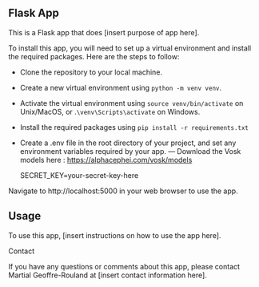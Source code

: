 ## Flask App

This is a Flask app that does [insert purpose of app here].

To install this app, you will need to set up a virtual environment and install the required packages. Here are the steps to follow:

- Clone the repository to your local machine.
- Create a new virtual environment using `python -m venv venv`.
- Activate the virtual environment using `source venv/bin/activate` on Unix/MacOS, or .`\venv\Scripts\activate` on Windows.
- Install the required packages using `pip install -r requirements.txt`
- Create a .env file in the root directory of your project, and set any environment variables required by your app.
— Download the Vosk models here : https://alphacephei.com/vosk/models

  SECRET_KEY=your-secret-key-here

Navigate to http://localhost:5000 in your web browser to use the app.

## Usage

To use this app, [insert instructions on how to use the app here].

Contact

If you have any questions or comments about this app, please contact Martial Geoffre-Rouland at [insert contact information here].
